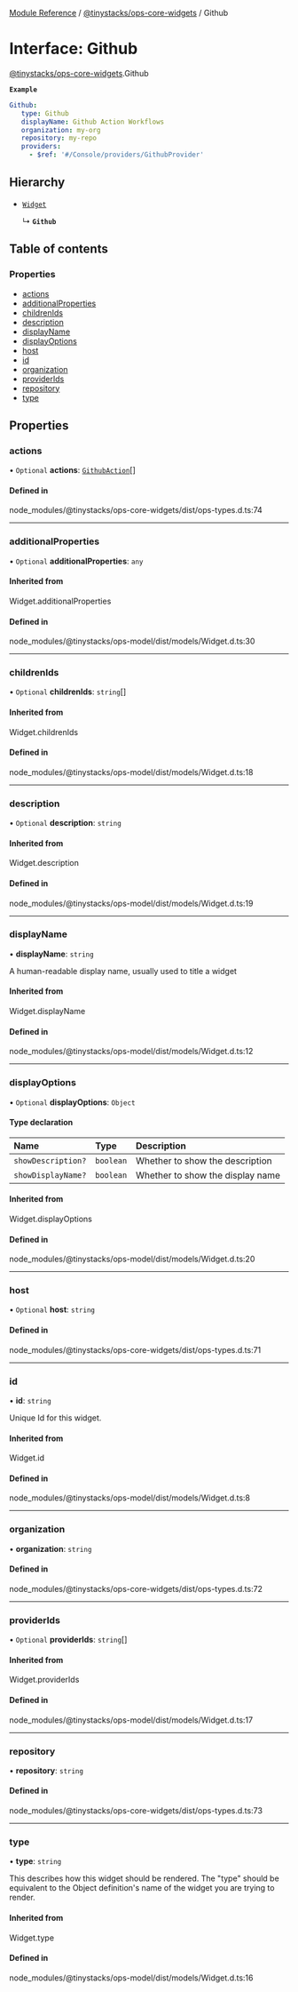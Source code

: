 [Module Reference](../modules.md) / [@tinystacks/ops-core-widgets](../modules/tinystacks_ops_core_widgets.md) / Github

# Interface: Github

[@tinystacks/ops-core-widgets](../modules/tinystacks_ops_core_widgets.md).Github

**`Example`**

```yaml
Github:
   type: Github
   displayName: Github Action Workflows
   organization: my-org
   repository: my-repo
   providers:
     - $ref: '#/Console/providers/GithubProvider'
```

## Hierarchy

- [`Widget`](../modules/tinystacks_ops_model.md#widget)

  ↳ **`Github`**

## Table of contents

### Properties

- [actions](tinystacks_ops_core_widgets.Github.md#actions)
- [additionalProperties](tinystacks_ops_core_widgets.Github.md#additionalproperties)
- [childrenIds](tinystacks_ops_core_widgets.Github.md#childrenids)
- [description](tinystacks_ops_core_widgets.Github.md#description)
- [displayName](tinystacks_ops_core_widgets.Github.md#displayname)
- [displayOptions](tinystacks_ops_core_widgets.Github.md#displayoptions)
- [host](tinystacks_ops_core_widgets.Github.md#host)
- [id](tinystacks_ops_core_widgets.Github.md#id)
- [organization](tinystacks_ops_core_widgets.Github.md#organization)
- [providerIds](tinystacks_ops_core_widgets.Github.md#providerids)
- [repository](tinystacks_ops_core_widgets.Github.md#repository)
- [type](tinystacks_ops_core_widgets.Github.md#type)

## Properties

### actions

• `Optional` **actions**: [`GithubAction`](tinystacks_ops_core_widgets.GithubAction.md)[]

#### Defined in

node_modules/@tinystacks/ops-core-widgets/dist/ops-types.d.ts:74

___

### additionalProperties

• `Optional` **additionalProperties**: `any`

#### Inherited from

Widget.additionalProperties

#### Defined in

node_modules/@tinystacks/ops-model/dist/models/Widget.d.ts:30

___

### childrenIds

• `Optional` **childrenIds**: `string`[]

#### Inherited from

Widget.childrenIds

#### Defined in

node_modules/@tinystacks/ops-model/dist/models/Widget.d.ts:18

___

### description

• `Optional` **description**: `string`

#### Inherited from

Widget.description

#### Defined in

node_modules/@tinystacks/ops-model/dist/models/Widget.d.ts:19

___

### displayName

• **displayName**: `string`

A human-readable display name, usually used to title a widget

#### Inherited from

Widget.displayName

#### Defined in

node_modules/@tinystacks/ops-model/dist/models/Widget.d.ts:12

___

### displayOptions

• `Optional` **displayOptions**: `Object`

#### Type declaration

| Name | Type | Description |
| :------ | :------ | :------ |
| `showDescription?` | `boolean` | Whether to show the description |
| `showDisplayName?` | `boolean` | Whether to show the display name |

#### Inherited from

Widget.displayOptions

#### Defined in

node_modules/@tinystacks/ops-model/dist/models/Widget.d.ts:20

___

### host

• `Optional` **host**: `string`

#### Defined in

node_modules/@tinystacks/ops-core-widgets/dist/ops-types.d.ts:71

___

### id

• **id**: `string`

Unique Id for this widget.

#### Inherited from

Widget.id

#### Defined in

node_modules/@tinystacks/ops-model/dist/models/Widget.d.ts:8

___

### organization

• **organization**: `string`

#### Defined in

node_modules/@tinystacks/ops-core-widgets/dist/ops-types.d.ts:72

___

### providerIds

• `Optional` **providerIds**: `string`[]

#### Inherited from

Widget.providerIds

#### Defined in

node_modules/@tinystacks/ops-model/dist/models/Widget.d.ts:17

___

### repository

• **repository**: `string`

#### Defined in

node_modules/@tinystacks/ops-core-widgets/dist/ops-types.d.ts:73

___

### type

• **type**: `string`

This describes how this widget should be rendered. The "type" should be equivalent to the Object definition's name of the widget you are trying to render.

#### Inherited from

Widget.type

#### Defined in

node_modules/@tinystacks/ops-model/dist/models/Widget.d.ts:16
